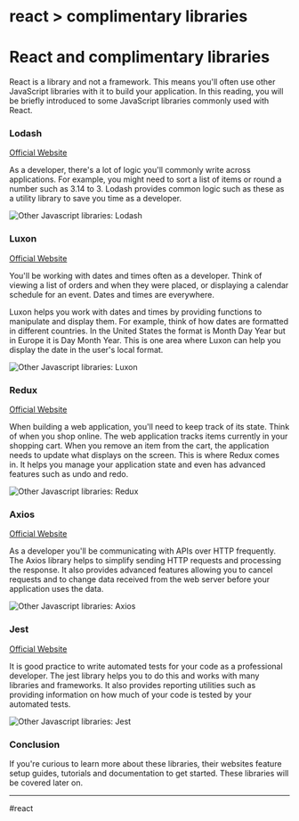 # react > complimentary libraries
# React and complimentary libraries

React is a library and not a framework. This means you'll often use other JavaScript libraries with it to build your application. In this reading, you will be briefly introduced to some JavaScript libraries commonly used with React.

### Lodash

[Official Website](https://lodash.com/)

As a developer, there's a lot of logic you'll commonly write across applications. For example, you might need to sort a list of items or round a number such as 3.14 to 3. Lodash provides common logic such as these as a utility library to save you time as a developer.

![Other Javascript libraries: Lodash](https://d3c33hcgiwev3.cloudfront.net/imageAssetProxy.v1/6PPhvQmNRMmz4b0JjSTJAg_2fa2b1bd3ab94ace92fd29cc0f2552e1_lodash.png?expiry=1750118400000&hmac=XHVrVjZw-43DvQqdUYkl4oYLq7uZ-gclzDZff88MwIA)

### Luxon

[Official Website](https://moment.github.io/luxon/#/)

You'll be working with dates and times often as a developer. Think of viewing a list of orders and when they were placed, or displaying a calendar schedule for an event. Dates and times are everywhere.

Luxon helps you work with dates and times by providing functions to manipulate and display them. For example, think of how dates are formatted in different countries. In the United States the format is Month Day Year but in Europe it is Day Month Year. This is one area where Luxon can help you display the date in the user's local format.

![Other Javascript libraries: Luxon](https://d3c33hcgiwev3.cloudfront.net/imageAssetProxy.v1/DJVPki_uTtKVT5Iv7h7SnQ_4e9070251db24d8db87a7ccd13befde1_luxon.png?expiry=1750118400000&hmac=aTjVRCVrMFnysieAtRjyCT-b0Lpyp8CBLFvhDsqNdzo)

### Redux

[Official Website](https://redux.js.org/)

When building a web application, you'll need to keep track of its state. Think of when you shop online. The web application tracks items currently in your shopping cart. When you remove an item from the cart, the application needs to update what displays on the screen. This is where Redux comes in. It helps you manage your application state and even has advanced features such as undo and redo.

![Other Javascript libraries: Redux](https://d3c33hcgiwev3.cloudfront.net/imageAssetProxy.v1/qIYlcXXASmGGJXF1wNpheQ_6685db7e36ad4e888d597c9ab8555ae1_redux.png?expiry=1750118400000&hmac=uAcKM68zON5QyLYnUKM0DeY7vTNrrr6YIty7WTt4Lqk)

### Axios

[Official Website](https://axios-http.com/)

As a developer you'll be communicating with APIs over HTTP frequently. The Axios library helps to simplify sending HTTP requests and processing the response. It also provides advanced features allowing you to cancel requests and to change data received from the web server before your application uses the data.

![Other Javascript libraries: Axios](https://d3c33hcgiwev3.cloudfront.net/imageAssetProxy.v1/e4ATjMUyQ_GAE4zFMtPx6w_b150947697044d898fae5ad6ae0b4ee1_axios.png?expiry=1750118400000&hmac=WP7JgmTPknApToVJ4FBsD7bSVknZJlha-2196ldqv4o)

### Jest

[Official Website](https://jestjs.io/)

It is good practice to write automated tests for your code as a professional developer. The jest library helps you to do this and works with many libraries and frameworks. It also provides reporting utilities such as providing information on how much of your code is tested by your automated tests.

![Other Javascript libraries: Jest](https://d3c33hcgiwev3.cloudfront.net/imageAssetProxy.v1/OyjC8JaDR6yowvCWgyeswQ_0a9ae6e00b564488b2683f0612f1e5e1_jest.png?expiry=1750118400000&hmac=7cMGESLQqFD9sMmHZUAbJEcWHkxVxrvVdDl2Dh8R3-8)

### Conclusion

If you're curious to learn more about these libraries, their websites feature setup guides, tutorials and documentation to get started. These libraries will be covered later on.

- - -
#react